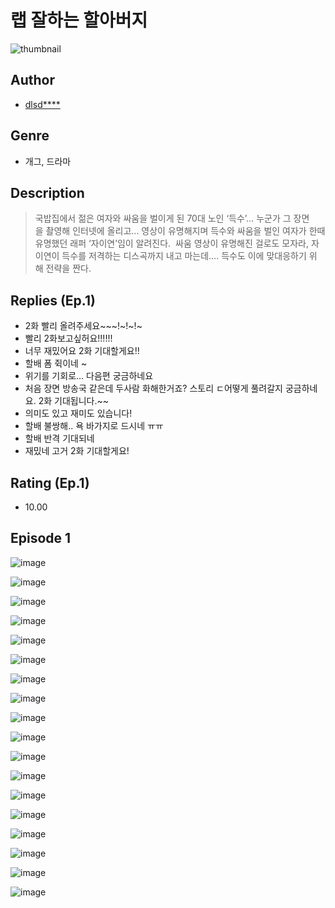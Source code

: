 # 랩 잘하는 할아버지
![thumbnail](https://image-comic.pstatic.net/user_contents_data/challenge_comic/2023/05/25/105239/upload_7233678633502061617_480x623.jpeg)

## Author
- [dlsd****](https://comic.naver.com/artistTitle?id=105239)

## Genre
- 개그, 드라마

## Description
> 국밥집에서 젊은 여자와 싸움을 벌이게 된 70대 노인 ‘득수’… 누군가 그 장면을 촬영해 인터넷에 올리고… 영상이 유명해지며 득수와 싸움을 벌인 여자가 한때 유명했던 래퍼 ‘자이연’임이 알려진다.  싸움 영상이 유명해진 걸로도 모자라, 자이연이 득수를 저격하는 디스곡까지 내고 마는데…. 득수도 이에 맞대응하기 위해 전략을 짠다.

## Replies (Ep.1)
- 2화 빨리 올려주세요~~~!~!~!~
- 빨리 2화보고싶허요!!!!!!
- 너무 재밌어요 2화 기대할게요!!
- 할배 폼 쥑이네 ~
- 위기를 기회로... 다음편 궁금하네요
- 처음 장면 방송국 같은데 두사람 화해한거죠? 스토리 ㄷ어떻게 풀려갈지 궁금하네요. 2화 기대됩니다.~~
- 의미도 있고 재미도 있습니다!
- 할배 불쌍해.. 욕 바가지로 드시네 ㅠㅠ
- 할배 반격 기대되네
- 재밌네 고거 2화 기대할게요!

## Rating (Ep.1)
- 10.00

## Episode 1
![image](https://image-comic.pstatic.net/user_contents_data/challenge_comic/2023/05/25/105239/upload_3486179952341116210.jpeg)

![image](https://image-comic.pstatic.net/user_contents_data/challenge_comic/2023/05/25/105239/upload_7018351165245370423.jpeg)

![image](https://image-comic.pstatic.net/user_contents_data/challenge_comic/2023/05/25/105239/upload_3703142188065239140.jpeg)

![image](https://image-comic.pstatic.net/user_contents_data/challenge_comic/2023/05/25/105239/upload_7161111965532762679.jpeg)

![image](https://image-comic.pstatic.net/user_contents_data/challenge_comic/2023/05/25/105239/upload_3545520620692910178.jpeg)

![image](https://image-comic.pstatic.net/user_contents_data/challenge_comic/2023/05/25/105239/upload_7293973656342967607.jpeg)

![image](https://image-comic.pstatic.net/user_contents_data/challenge_comic/2023/05/25/105239/upload_4050762694216660790.jpeg)

![image](https://image-comic.pstatic.net/user_contents_data/challenge_comic/2023/05/25/105239/upload_7306585952358838327.jpeg)

![image](https://image-comic.pstatic.net/user_contents_data/challenge_comic/2023/05/25/105239/upload_3631085904123553125.jpeg)

![image](https://image-comic.pstatic.net/user_contents_data/challenge_comic/2023/05/25/105239/upload_7364618370121349221.jpeg)

![image](https://image-comic.pstatic.net/user_contents_data/challenge_comic/2023/05/25/105239/upload_3558796300247197027.jpeg)

![image](https://image-comic.pstatic.net/user_contents_data/challenge_comic/2023/05/25/105239/upload_3558750137807417441.jpeg)

![image](https://image-comic.pstatic.net/user_contents_data/challenge_comic/2023/05/25/105239/upload_3762529217115809122.jpeg)

![image](https://image-comic.pstatic.net/user_contents_data/challenge_comic/2023/05/25/105239/upload_3630801131383775796.jpeg)

![image](https://image-comic.pstatic.net/user_contents_data/challenge_comic/2023/05/25/105239/upload_3991145162945738337.jpeg)

![image](https://image-comic.pstatic.net/user_contents_data/challenge_comic/2023/05/25/105239/upload_3846973921201185382.jpeg)

![image](https://image-comic.pstatic.net/user_contents_data/challenge_comic/2023/05/25/105239/upload_3546694865506297145.jpeg)

![image](https://image-comic.pstatic.net/user_contents_data/challenge_comic/2023/05/25/105239/upload_4122256220855296561.jpeg)
